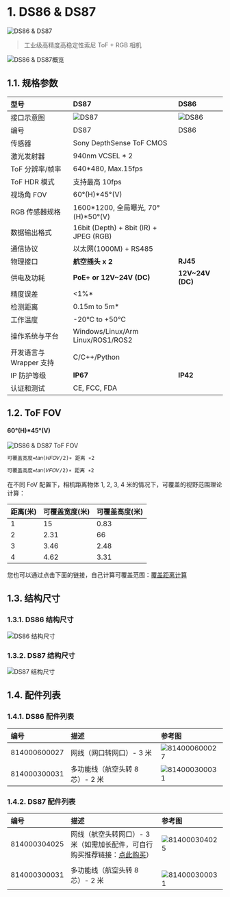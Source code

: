 # 1. DS86 & DS87

![DS86 & DS87](pic/DS86%20&%20DS87.png)

> 工业级高精度高稳定性索尼 ToF + RGB 相机

![DS86 & DS87概览](pic/DS86&DS87_OverView.png)

## 1.1. 规格参数

| 型号                    | DS87                                   | DS86                  |
| :---------------------- | :------------------------------------- | :-------------------- |
| 接口示意图              | ![DS87](pic/DS87.png)                  | ![DS86](pic/DS86.png) |
| 编号                    | DS87                                   | DS86                  |
| 传感器                  | Sony DepthSense ToF CMOS               |                       |
| 激光发射器              | 940nm VCSEL \* 2                       |                       |
| ToF 分辨率/帧率         | 640\*480, Max.15fps                    |                       |
| ToF HDR 模式            | 支持最高 10fps                         |                       |
| 视场角 FOV              | 60°(H)\*45°(V)                         |                       |
| RGB 传感器规格          | 1600\*1200, 全局曝光, 70°(H)\*50°(V)   |                       |
| 数据输出格式            | 16bit (Depth) + 8bit (IR) + JPEG (RGB) |                       |
| 通信协议                | 以太网(1000M) + RS485                  |                       |
| 物理接口                | **航空插头 x 2**                       | **RJ45**              |
| 供电及功耗              | **PoE+ or 12V\~24V (DC)**              | **12V\~24V (DC)**     |
| 精度误差                | <1%\*                                  |                       |
| 检测距离                | 0.15m to 5m\*                          |                       |
| 工作温度                | -20°C to +50°C                         |                       |
| 操作系统与平台          | Windows/Linux/Arm Linux/ROS1/ROS2      |                       |
| 开发语言与 Wrapper 支持 | C/C++/Python                           |                       |
| IP 防护等级             | **IP67**                               | **IP42**              |
| 认证和测试              | CE, FCC, FDA                           |                       |

## 1.2. ToF FOV

#### 60°(H)\*45°(V)

![DS86 & DS87 ToF FOV](pic/DS86%20&%20DS87%20ToF%20FOV.png)

```md
可覆盖宽度=𝑡𝑎𝑛⁡(𝐻𝐹𝑂𝑉/2)∗ 距离 ∗2

可覆盖高度=𝑡𝑎𝑛⁡(𝑉𝐹𝑂𝑉/2)∗ 距离 ∗2
```

在不同 FoV 配置下，相机距离物体 1, 2, 3, 4 米的情况下，可覆盖的视野范围理论计算：

| 距离(米) | 可覆盖宽度(米) | 可覆盖高度(米) |
| :------- | :------------- | :------------- |
| 1        | 15             | 0.83           |
| 2        | 2.31           | 66             |
| 3        | 3.46           | 2.48           |
| 4        | 4.62           | 3.31           |

您也可以通过点击下面的链接，自己计算可覆盖范围：[覆盖距离计算](https://www.kdocs.cn/l/cvmbEWjsQuJx?from=docs&reqtype=kdocs&t=1672037944674)

## 1.3. 结构尺寸

### 1.3.1. DS86 结构尺寸

![DS86 结构尺寸](pic/Vzense%20DS86_Assembly%20Materials.png)

### 1.3.2. DS87 结构尺寸

![DS87 结构尺寸](pic/Vzense%20DS87_Assembly%20Materials.png)

## 1.4. 配件列表

### 1.4.1. DS86 配件列表

| 编号         | 描述                            | 参考图                                |
| :----------- | :------------------------------ | :------------------------------------ |
| 814000600027 | 网线（网口转网口）- 3 米        | ![814000600027](pic/814000600027.png) |
| 814000300031 | 多功能线（航空头转 8 芯）- 2 米 | ![814000300031](pic/814000300031.png) |

### 1.4.2. DS87 配件列表

| 编号         | 描述                                                                                                                                                               | 参考图                                   |
| :----------- | :----------------------------------------------------------------------------------------------------------------------------------------------------------------- | :--------------------------------------- |
| 814000304025 | 网线（航空头转网口）- 3 米（如需加长配件，可自行购买推荐链接：[点此购买](https://detail.tmall.com/item.htm?abbucket=10&id=672591664076&ns=1&skuId=5016380930404)） | ![814000304025](pic/814000304025.png)    |
| 814000300031 | 多功能线（航空头转 8 芯）- 2 米                                                                                                                                    | 　 ![814000300031](pic/814000300031.png) |
